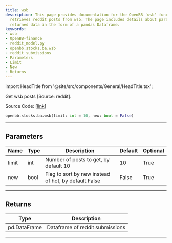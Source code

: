 ```yaml
---
title: wsb
description: This page provides documentation for the OpenBB 'wsb' function, which
  retrieves reddit posts from wsb. The page includes details about parameters and
  returned data in the form of a pandas Dataframe.
keywords:
- wsb
- OpenBB-finance
- reddit_model.py
- openbb.stocks.ba.wsb
- reddit submissions
- Parameters
- Limit
- New
- Returns
---
```


import HeadTitle from '@site/src/components/General/HeadTitle.tsx';

<HeadTitle title="stocks.ba.wsb - Reference | OpenBB SDK Docs" />

Get wsb posts [Source: reddit].

Source Code: [[link](https://github.com/OpenBB-finance/OpenBBTerminal/tree/main/openbb_terminal/common/behavioural_analysis/reddit_model.py#L217)]

```python wordwrap
openbb.stocks.ba.wsb(limit: int = 10, new: bool = False)
```

---

## Parameters

| Name | Type | Description | Default | Optional |
| ---- | ---- | ----------- | ------- | -------- |
| limit | int | Number of posts to get, by default 10 | 10 | True |
| new | bool | Flag to sort by new instead of hot, by default False | False | True |


---

## Returns

| Type | Description |
| ---- | ----------- |
| pd.DataFrame | Dataframe of reddit submissions |
---

